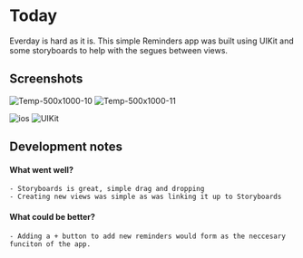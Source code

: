 
# Today

Everday is hard as it is. This simple Reminders app was built using UIKit and some storyboards to help with the segues between views.


## Screenshots
![Temp-500x1000-10](https://user-images.githubusercontent.com/77019152/200453005-3f05a57e-dff9-46ee-8913-20ca5ec18d2a.jpg)
![Temp-500x1000-11](https://user-images.githubusercontent.com/77019152/200453008-ea919508-4e64-4b01-8cd0-1e0e0fdb254c.jpg)



![ios](https://img.shields.io/badge/13.0%2B-iOS-blue)
![UIKit](https://img.shields.io/badge/UIKit-framework%20-orange)



## Development notes

#### What went well?

    - Storyboards is great, simple drag and dropping
    - Creating new views was simple as was linking it up to Storyboards


    

#### What could be better?

    - Adding a + button to add new reminders would form as the neccesary funciton of the app.
